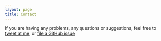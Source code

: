 ```yaml
---
layout: page
title: Contact
---
```


If you are having any problems, any questions or suggestions, feel free to [tweet at me](https://twitter.com/intent/tweet?screen_name=tbolt), or [file a GitHub issue](https://github.com/tbolt/tbolt-site/issues/new)
